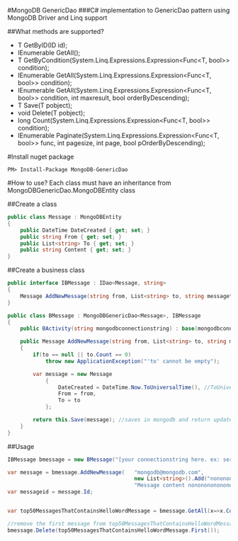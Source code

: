 #MongoDB GenericDao
###C# implementation to GenericDao pattern using MongoDB Driver and Linq support

##What methods are supported?
- T GetByID(ID id);
- IEnumerable<T> GetAll();
- T GetByCondition(System.Linq.Expressions.Expression<Func<T, bool>> condition);
- IEnumerable<T> GetAll(System.Linq.Expressions.Expression<Func<T, bool>> condition);
- IEnumerable<T> GetAll(System.Linq.Expressions.Expression<Func<T, bool>> condition, int maxresult, bool orderByDescending);
- T Save(T pobject);
- void Delete(T pobject);
- long Count(System.Linq.Expressions.Expression<Func<T, bool>> condition);
- IEnumerable<T> Paginate(System.Linq.Expressions.Expression<Func<T, bool>> func, int pagesize, int page, bool pOrderByDescending);

#Install nuget package
```
PM> Install-Package MongoDB-GenericDao
```

#How to use?
Each class must have an inheritance from MongoDBGenericDao.MongoDBEntity class

##Create a class

```csharp
public class Message : MongoDBEntity
{
    public DateTime DateCreated { get; set; }
    public string From { get; set; }
    public List<string> To { get; set; }
    public string Content { get; set; }
}
```

##Create a business class
```csharp
public interface IBMessage : IDao<Message, string>
{
	Message AddNewMessage(string from, List<string> to, string messagetext);
}

public class BMessage : MongoDBGenericDao<Message>, IBMessage
{
    public BActivity(string mongodbconnectionstring) : base(mongodbconnectionstring) { }

    public Message AddNewMessage(string from, List<string> to, string messagetext)
    {
    	if(to == null || to.Count == 0)
            throw new ApplicationException("'to' cannot be empty");

    	var message = new Message
    		{
    			DateCreated = DateTime.Now.ToUniversalTime(), //ToUniversalTime() provides datetime serialization
    			From = from,
    			To = to
    		};

    	return this.Save(message); //saves in mongodb and return updated reference
    }
}
```

##Usage

```csharp
IBMessage bmessage = new BMessage("[your connectionstring here. ex: server=appserver-db;database=mymongodbdatabasename]");

var message = bmessage.AddNewMessage(	"mongodb@mongodb.com",
										new List<string>().Add("nononono@nonono.com"),
										"Message content nonononononononono");
var messageid = message.Id;


var top50MessagesThatContainsHelloWordMessage = bmessage.GetAll(x=>x.Content.Contains("hello world"), 50, true);

//remove the first message from top50MessagesThatContainsHelloWordMessage
bmessage.Delete(top50MessagesThatContainsHelloWordMessage.First());
```